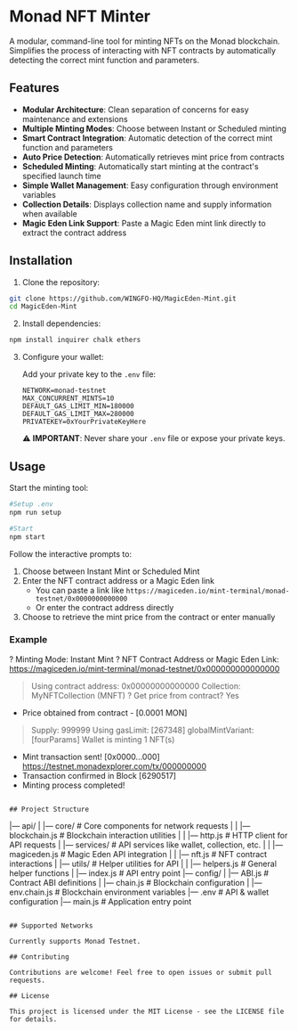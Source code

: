 # Monad NFT Minter

A modular, command-line tool for minting NFTs on the Monad blockchain. Simplifies the process of interacting with NFT contracts by automatically detecting the correct mint function and parameters.

## Features

- **Modular Architecture**: Clean separation of concerns for easy maintenance and extensions
- **Multiple Minting Modes**: Choose between Instant or Scheduled minting
- **Smart Contract Integration**: Automatic detection of the correct mint function and parameters
- **Auto Price Detection**: Automatically retrieves mint price from contracts
- **Scheduled Minting**: Automatically start minting at the contract's specified launch time
- **Simple Wallet Management**: Easy configuration through environment variables
- **Collection Details**: Displays collection name and supply information when available
- **Magic Eden Link Support**: Paste a Magic Eden mint link directly to extract the contract address

## Installation

1. Clone the repository:

```bash
git clone https://github.com/WINGFO-HQ/MagicEden-Mint.git
cd MagicEden-Mint
```

2. Install dependencies:

```bash
npm install inquirer chalk ethers
```

3. Configure your wallet:

   Add your private key to the `.env` file:

   ```
   NETWORK=monad-testnet
   MAX_CONCURRENT_MINTS=10
   DEFAULT_GAS_LIMIT_MIN=180000
   DEFAULT_GAS_LIMIT_MAX=280000
   PRIVATEKEY=0xYourPrivateKeyHere
   ```

   ⚠️ **IMPORTANT**: Never share your `.env` file or expose your private keys.

## Usage

Start the minting tool:

```bash
#Setup .env
npm run setup

#Start
npm start
```

Follow the interactive prompts to:

1. Choose between Instant Mint or Scheduled Mint
2. Enter the NFT contract address or a Magic Eden link
   - You can paste a link like `https://magiceden.io/mint-terminal/monad-testnet/0x0000000000000`
   - Or enter the contract address directly
3. Choose to retrieve the mint price from the contract or enter manually

### Example


? Minting Mode: Instant Mint
? NFT Contract Address or Magic Eden Link: https://magiceden.io/mint-terminal/monad-testnet/0x000000000000000
> Using contract address: 0x00000000000000
> Collection: MyNFTCollection (MNFT)
? Get price from contract? Yes
+ Price obtained from contract - [0.0001 MON]
> Supply: 999999
> Using gasLimit: [267348] globalMintVariant: [fourParams]
> Wallet is minting 1 NFT(s)
+ Mint transaction sent! [0x0000...000]
  https://testnet.monadexplorer.com/tx/000000000
+ Transaction confirmed in Block [6290517]
+ Minting process completed!
```

## Project Structure

```
|— api/
|   |— core/           # Core components for network requests
|   |   |— blockchain.js # Blockchain interaction utilities
|   |   |— http.js     # HTTP client for API requests
|   |— services/       # API services like wallet, collection, etc.
|   |   |— magiceden.js # Magic Eden API integration
|   |   |— nft.js      # NFT contract interactions
|   |— utils/          # Helper utilities for API
|   |   |— helpers.js  # General helper functions
|   |— index.js        # API entry point
|— config/
|   |— ABI.js          # Contract ABI definitions
|   |— chain.js        # Blockchain configuration
|   |— env.chain.js    # Blockchain environment variables
|— .env                # API & wallet configuration
|— main.js             # Application entry point
```

## Supported Networks

Currently supports Monad Testnet.

## Contributing

Contributions are welcome! Feel free to open issues or submit pull requests.

## License

This project is licensed under the MIT License - see the LICENSE file for details.
